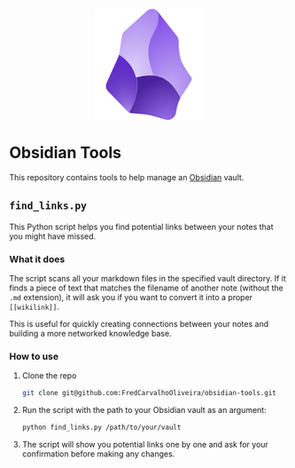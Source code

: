 
<p align="center">
  <img src="res/obsidian_logo.png" alt="Obsidian Logo" width="200"/>
</p>


# Obsidian Tools

This repository contains tools to help manage an [Obsidian](https://obsidian.md/) vault.

## `find_links.py`

This Python script helps you find potential links between your notes that you might have missed.

### What it does

The script scans all your markdown files in the specified vault directory. If it finds a piece of text that matches the filename of another note (without the `.md` extension), it will ask you if you want to convert it into a proper `[[wikilink]]`.

This is useful for quickly creating connections between your notes and building a more networked knowledge base.

### How to use

1.  Clone the repo
    ```bash
    git clone git@github.com:FredCarvalhoOliveira/obsidian-tools.git
    ```
2.  Run the script with the path to your Obsidian vault as an argument:
    ```bash
    python find_links.py /path/to/your/vault
    ```
3.  The script will show you potential links one by one and ask for your confirmation before making any changes.
